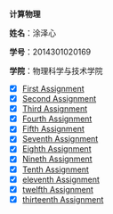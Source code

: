   **计算物理**
 
  **姓名**：涂泽心
 
  **学号**：2014301020169
  
  **学院**：物理科学与技术学院
  
- [x] [First Assignment](https://github.com/Tuzexin/computationalphysics_N2014301020169/blob/master/First%20Assignment)
- [x] [Second Assignment](https://github.com/Tuzexin/computationalphysics_N2014301020169/blob/master/Second%20%20Assignment.PNG)  
- [x] [Third Assignment](https://github.com/Tuzexin/computationalphysics_N2014301020169/blob/master/Third%20Assignment.md)
- [x] [Fourth Assignment](https://github.com/Tuzexin/computationalphysics_N2014301020169/blob/master/Fourth%20Assignment.md)
- [x] [Fifth Assignment](https://github.com/Tuzexin/computationalphysics_N2014301020169/blob/master/Fifth%20Assignment%20.md)
- [x] [Seventh Assignment](https://www.zybuluo.com/15927559519/note/557786)
- [x] [Eighth Assignment](https://www.zybuluo.com/15927559519/note/565789)
- [x] [Nineth Assignment](https://www.zybuluo.com/15927559519/note/573609)
- [x] [Tenth Assignment](https://www.zybuluo.com/15927559519/note/581683)
- [x] [eleventh Assignment](https://www.zybuluo.com/15927559519/note/590001)
- [x] [twelfth Assignment](https://www.zybuluo.com/15927559519/note/597630)
- [x] [thirteenth Assignment](https://www.zybuluo.com/15927559519/note/604892)
